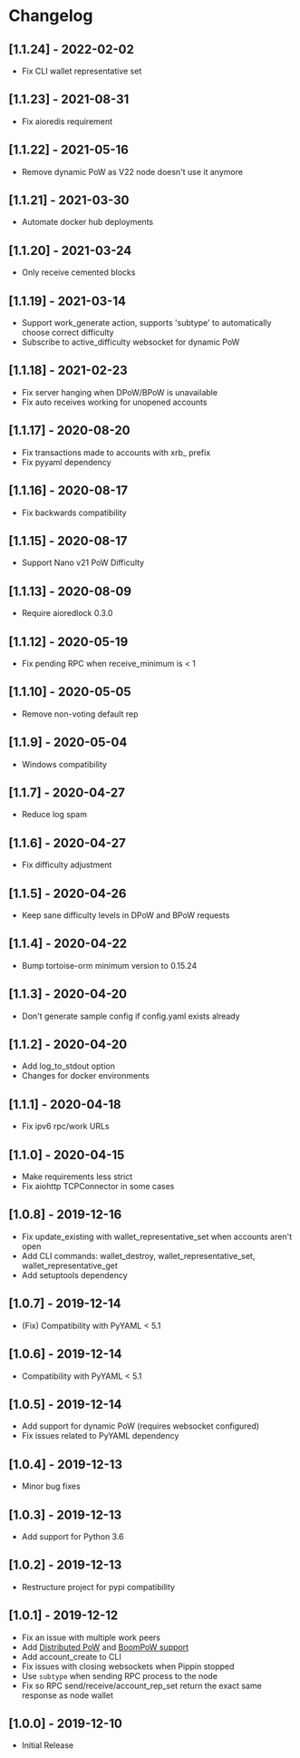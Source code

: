 # Changelog

## [1.1.24] - 2022-02-02

- Fix CLI wallet representative set

## [1.1.23] - 2021-08-31

- Fix aioredis requirement

## [1.1.22] - 2021-05-16

- Remove dynamic PoW as V22 node doesn't use it anymore

## [1.1.21] - 2021-03-30

- Automate docker hub deployments

## [1.1.20] - 2021-03-24

- Only receive cemented blocks

## [1.1.19] - 2021-03-14

- Support work_generate action, supports 'subtype' to automatically choose correct difficulty
- Subscribe to active_difficulty websocket for dynamic PoW

## [1.1.18] - 2021-02-23

- Fix server hanging when DPoW/BPoW is unavailable
- Fix auto receives working for unopened accounts

## [1.1.17] - 2020-08-20

- Fix transactions made to accounts with xrb_ prefix
- Fix pyyaml dependency

## [1.1.16] - 2020-08-17

- Fix backwards compatibility

## [1.1.15] - 2020-08-17

- Support Nano v21 PoW Difficulty

## [1.1.13] - 2020-08-09

- Require aioredlock 0.3.0

## [1.1.12] - 2020-05-19

- Fix pending RPC when receive_minimum is < 1

## [1.1.10] - 2020-05-05

- Remove non-voting default rep

## [1.1.9] - 2020-05-04

- Windows compatibility

## [1.1.7] - 2020-04-27

- Reduce log spam

## [1.1.6] - 2020-04-27

- Fix difficulty adjustment

## [1.1.5] - 2020-04-26

- Keep sane difficulty levels in DPoW and BPoW requests

## [1.1.4] - 2020-04-22

- Bump tortoise-orm minimum version to 0.15.24

## [1.1.3] - 2020-04-20

- Don't generate sample config if config.yaml exists already

## [1.1.2] - 2020-04-20

- Add log_to_stdout option
- Changes for docker environments

## [1.1.1] - 2020-04-18

- Fix ipv6 rpc/work URLs

## [1.1.0] - 2020-04-15

- Make requirements less strict
- Fix aiohttp TCPConnector in some cases

## [1.0.8] - 2019-12-16

- Fix update_existing with wallet_representative_set when accounts aren't open
- Add CLI commands: wallet_destroy, wallet_representative_set, wallet_representative_get
- Add setuptools dependency

## [1.0.7] - 2019-12-14

- (Fix) Compatibility with PyYAML < 5.1

## [1.0.6] - 2019-12-14

- Compatibility with PyYAML < 5.1

## [1.0.5] - 2019-12-14

- Add support for dynamic PoW (requires websocket configured)
- Fix issues related to PyYAML dependency

## [1.0.4] - 2019-12-13

- Minor bug fixes

## [1.0.3] - 2019-12-13

- Add support for Python 3.6

## [1.0.2] - 2019-12-13

- Restructure project for pypi compatibility

## [1.0.1] - 2019-12-12

- Fix an issue with multiple work peers
- Add [Distributed PoW](https://dpow.nanocenter.org) and [BoomPoW support](https://bpow.banano.cc)
- Add account_create to CLI
- Fix issues with closing websockets when Pippin stopped
- Use `subtype` when sending RPC process to the node
- Fix so RPC send/receive/account_rep_set return the exact same response as node wallet

## [1.0.0] - 2019-12-10

- Initial Release
